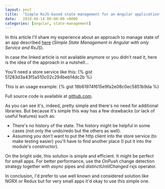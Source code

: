 ```yaml
---
layout: post
title:  "Simple RxJS-based state management for an Angular application"
date:   2019-08-14 00:00:00 +0000
categories: [angular, state-management]
---
```


In this article I'll share my experience about an approach to manage state of an app described [here](https://dev.to/avatsaev/simple-state-management-in-angular-with-only-services-and-rxjs-41p8) (_Simple State Management in Angular with only Service and RxJS_).

In case the linked article is not available anymore or you didn't read it, here is the idea of the approach in a nutshell...

You'll need a store service like this:
{% gist 51283d3a43f5a510c02c294beb14dc2b %}

This is an usage example:
{% gist 18b61974f615e9fa2e08c0ec5851b9da %}

Full source code is available at [github.com](https://github.com/esimakin/angular7-todo-app).

As you can see it's, indeed, pretty simple and there's no need for additional libraries. But because it's simple this way has a few drawbacks (or lack of useful features) such as:
* There's no history of the state. The history might be helpful in some cases (not only the undo/redo but the others as well).
* Assuming you don't want to put the http client into the store service (to make testing easier) you'll have to find another place (I put it into the module's constructor).

On the bright side, this solution is simple and efficient. It might be perfect for small apps. For better performance, use the _OnPush_ change detection strategy together with _async_ pipes and _distinctUntilChanged_ rxjs operator.

In conclusion, I'd prefer to use well known and considered solution like NGRX or Redux but for very small apps it'd okay to use this simple one. 

